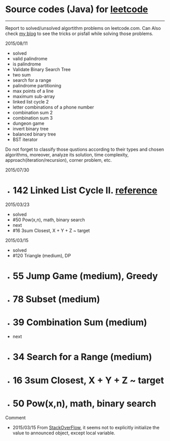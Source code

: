 # Source codes (Java) for [leetcode](https://leetcode.com/)
---

Report to solved/unsolved algortithm problems on leetcode.com. 
Can Also check [my blog](http://danjog.blogspot.jp/) to see the tricks or pisfall while solving those problems.

2015/08/11
- solved 
- valid palindrome
- is palindrome
- Validate Binary Search Tree
- two sum
- search for a range
- palindrome partitioning
- max points of a line
- maximum sub-array
- linked list cycle 2
- letter combinations of a phone number
- combination sum 2
- combination sum 3
- dungeon game
- invert binary tree
- balanced binary tree
- BST iterator

Do not forget to classify those qustions according to their types and chosen algorithms, moreover, analyze its solution, time complexity, approach(iteration/recursion), corner problem, etc.


2015/07/30

- # 142 Linked List Cycle II. [reference](http://blog.csdn.net/kenden23/article/details/13871699)

2015/03/23

- solved
- #50   Pow(x,n), math, binary search
- next
- #16  3sum Closest,  X + Y + Z ~ target


2015/03/15

- solved
- #120 Triangle (medium), DP
- # 55 Jump Game (medium), Greedy
- # 78 Subset (medium)
- # 39 Combination Sum (medium) 
- next
- # 34 Search for a Range (medium)  
- # 16  3sum Closest,  X + Y + Z ~ target
- # 50   Pow(x,n), math, binary search

Comment

- 2015/03/15  From [StackOverFlow](http://stackoverflow.com/questions/3426843/what-is-the-default-initialization-of-an-array-in-java), it seems not to explicitly initialize the value to announced object, except local variable.

